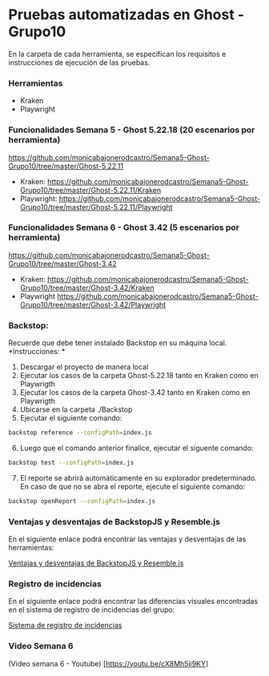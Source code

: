 # Pruebas automatizadas en Ghost - Grupo10
En la carpeta de cada herramienta, se especifican los requisitos e instrucciones de ejecución de las pruebas.

### Herramientas
- Kraken
- Playwright

### Funcionalidades Semana 5 - Ghost 5.22.18 (20 escenarios por herramienta)

https://github.com/monicabajonerodcastro/Semana5-Ghost-Grupo10/tree/master/Ghost-5.22.11
- Kraken: https://github.com/monicabajonerodcastro/Semana5-Ghost-Grupo10/tree/master/Ghost-5.22.11/Kraken
- Playwright: https://github.com/monicabajonerodcastro/Semana5-Ghost-Grupo10/tree/master/Ghost-5.22.11/Playwright

### Funcionalidades Semana 6 - Ghost 3.42 (5 escenarios por herramienta)
https://github.com/monicabajonerodcastro/Semana5-Ghost-Grupo10/tree/master/Ghost-3.42
- Kraken: https://github.com/monicabajonerodcastro/Semana5-Ghost-Grupo10/tree/master/Ghost-3.42/Kraken
- Playwright https://github.com/monicabajonerodcastro/Semana5-Ghost-Grupo10/tree/master/Ghost-3.42/Playwright

### Backstop:
Recuerde que debe tener instalado Backstop en su máquina local.
*Instrucciones: *
1. Descargar el proyecto de manera local
2. Ejecutar los casos de la carpeta Ghost-5.22.18 tanto en Kraken como en Playwrigth
3. Ejecutar los casos de la carpeta Ghost-3.42 tanto en Kraken como en Playwrigth
4. Ubicarse en la carpeta ./Backstop
5. Ejecutar el siguiente comando:
```bash
backstop reference --configPath=index.js
```
6. Luego que el comando anterior finalice, ejecutar el siguente comando:
```bash
backstop test --configPath=index.js
```
7. El reporte se abrirá automáticamente en su explorador predeterminado. En caso de que no se abra el reporte, ejecute el siguiente comando:
```bash
backstop openReport --configPath=index.js
```

### Ventajas y desventajas de BackstopJS y Resemble.js

En el siguiente enlace podrá encontrar las ventajas y desventajas de las herramientas:

[Ventajas y desventajas de BackstopJS y Resemble.js](https://github.com/monicabajonerodcastro/Semana5-Ghost-Grupo10/wiki/Resemble-vs-backstop)

### Registro de incidencias

En el siguiente enlace podrá encontrar las diferencias visuales encontradas en el sistema de registro de incidencias del grupo:

[Sistema de registro de incidencias](https://github.com/monicabajonerodcastro/Ghost-Issues/issues)

### Video Semana 6

(Video semana 6 - Youtube) [https://youtu.be/cX8Mh5ji9KY]
